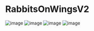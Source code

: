 # RabbitsOnWingsV2
![image](https://user-images.githubusercontent.com/26395726/205236243-52e42b32-fb50-4ddc-9879-b0f9d3f5c7e1.png)
![image](https://user-images.githubusercontent.com/26395726/205236357-eb7e44b4-1ba7-4a56-9e65-24ed8609ecf5.png)
![image](https://user-images.githubusercontent.com/26395726/205236403-44ca0828-fedc-4450-915c-ab23ed90a264.png)
![image](https://user-images.githubusercontent.com/26395726/205236491-bae43f45-be5d-4cad-998d-196f40a35444.png)
